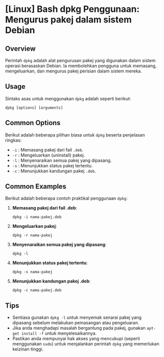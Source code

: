 # [Linux] Bash dpkg Penggunaan: Mengurus pakej dalam sistem Debian

## Overview
Perintah `dpkg` adalah alat pengurusan pakej yang digunakan dalam sistem operasi berasaskan Debian. Ia membolehkan pengguna untuk memasang, mengeluarkan, dan mengurus pakej perisian dalam sistem mereka.

## Usage
Sintaks asas untuk menggunakan `dpkg` adalah seperti berikut:

```
dpkg [options] [arguments]
```

## Common Options
Berikut adalah beberapa pilihan biasa untuk `dpkg` beserta penjelasan ringkas:

- `-i` : Memasang pakej dari fail `.deb`.
- `-r` : Mengeluarkan (uninstall) pakej.
- `-l` : Menyenaraikan semua pakej yang dipasang.
- `-s` : Menunjukkan status pakej tertentu.
- `-c` : Menunjukkan kandungan pakej `.deb`.

## Common Examples
Berikut adalah beberapa contoh praktikal penggunaan `dpkg`:

1. **Memasang pakej dari fail .deb**:
   ```
   dpkg -i nama-pakej.deb
   ```

2. **Mengeluarkan pakej**:
   ```
   dpkg -r nama-pakej
   ```

3. **Menyenaraikan semua pakej yang dipasang**:
   ```
   dpkg -l
   ```

4. **Menunjukkan status pakej tertentu**:
   ```
   dpkg -s nama-pakej
   ```

5. **Menunjukkan kandungan pakej .deb**:
   ```
   dpkg -c nama-pakej.deb
   ```

## Tips
- Sentiasa gunakan `dpkg -l` untuk menyemak senarai pakej yang dipasang sebelum melakukan pemasangan atau pengeluaran.
- Jika anda menghadapi masalah bergantung pada pakej, gunakan `apt-get install -f` untuk menyelesaikannya.
- Pastikan anda mempunyai hak akses yang mencukupi (seperti menggunakan `sudo`) untuk menjalankan perintah `dpkg` yang memerlukan keizinan tinggi.